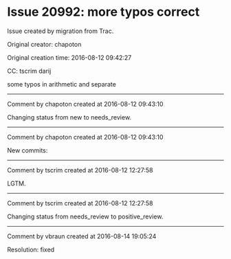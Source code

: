 # Issue 20992: more typos correct

Issue created by migration from Trac.

Original creator: chapoton

Original creation time: 2016-08-12 09:42:27

CC:  tscrim darij

some typos in arithmetic and separate


---

Comment by chapoton created at 2016-08-12 09:43:10

Changing status from new to needs_review.


---

Comment by chapoton created at 2016-08-12 09:43:10

New commits:


---

Comment by tscrim created at 2016-08-12 12:27:58

LGTM.


---

Comment by tscrim created at 2016-08-12 12:27:58

Changing status from needs_review to positive_review.


---

Comment by vbraun created at 2016-08-14 19:05:24

Resolution: fixed
